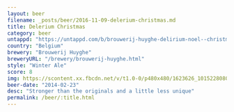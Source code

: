 ```yaml
---
layout: beer
filename: _posts/beer/2016-11-09-delerium-christmas.md
title: Delerium Christmas
category: beer
untappd: "https://untappd.com/b/brouwerij-huyghe-delirium-noel--christmas/8767"
country: "Belgium"
brewery: "Brouwerij Huyghe"
breweryURL: "/brewery/brouwerij-huyghe.html"
style: "Winter Ale"
score: 8
img: https://scontent.xx.fbcdn.net/v/t1.0-0/p480x480/1623626_10152280800643745_1481530083_n.jpg?oh=ecc8e9efc1e8f5668041c40f48d7b1f4&oe=592AF03C
beer-date: "2014-02-23"
desc: "Stronger than the originals and a little less unique"
permalink: /beer/:title.html
---
```

